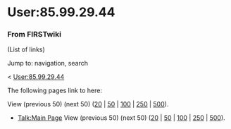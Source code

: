 # User:85.99.29.44

### From FIRSTwiki

(List of links)

Jump to: navigation, search

&lt; [User:85.99.29.44](/index.php?title=User:85.99.29.44&redirect=no
"User:85.99.29.44" )  

The following pages link to here:

View (previous 50) (next 50)
([20](/index.php?title=Special:Whatlinkshere/User:85.99.29.44&limit=20&from=0
"Special:Whatlinkshere/User:85.99.29.44" ) |
[50](/index.php?title=Special:Whatlinkshere/User:85.99.29.44&limit=50&from=0
"Special:Whatlinkshere/User:85.99.29.44" ) |
[100](/index.php?title=Special:Whatlinkshere/User:85.99.29.44&limit=100&from=0
"Special:Whatlinkshere/User:85.99.29.44" ) |
[250](/index.php?title=Special:Whatlinkshere/User:85.99.29.44&limit=250&from=0
"Special:Whatlinkshere/User:85.99.29.44" ) |
[500](/index.php?title=Special:Whatlinkshere/User:85.99.29.44&limit=500&from=0
"Special:Whatlinkshere/User:85.99.29.44" )).

  * [Talk:Main Page](/index.php/Talk:Main_Page "Talk:Main Page" )
View (previous 50) (next 50)
([20](/index.php?title=Special:Whatlinkshere/User:85.99.29.44&limit=20&from=0
"Special:Whatlinkshere/User:85.99.29.44" ) |
[50](/index.php?title=Special:Whatlinkshere/User:85.99.29.44&limit=50&from=0
"Special:Whatlinkshere/User:85.99.29.44" ) |
[100](/index.php?title=Special:Whatlinkshere/User:85.99.29.44&limit=100&from=0
"Special:Whatlinkshere/User:85.99.29.44" ) |
[250](/index.php?title=Special:Whatlinkshere/User:85.99.29.44&limit=250&from=0
"Special:Whatlinkshere/User:85.99.29.44" ) |
[500](/index.php?title=Special:Whatlinkshere/User:85.99.29.44&limit=500&from=0
"Special:Whatlinkshere/User:85.99.29.44" )).

